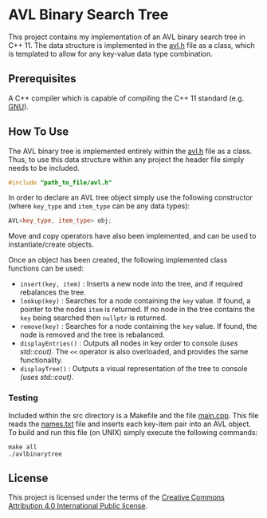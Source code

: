 # AVL Binary Search Tree

This project contains my implementation of an AVL binary search tree in C++ 11. The data structure is implemented in the [avl.h](headers/avl.h) file as a class, which is templated to allow for any key-value data type combination.

## Prerequisites

A C++ compiler which is capable of compiling the C++ 11 standard (e.g. [GNU](https://gcc.gnu.org)).

## How To Use

The AVL binary tree is implemented entirely within the [avl.h](headers/avl.h) file as a class. Thus, to use this data structure within any project the header file simply needs to be included.

```c++
#include "path_to_file/avl.h"
```

In order to declare an AVL tree object simply use the following constructor (where `key_type` and `item_type` can be any data types):

```c++
AVL<key_type, item_type> obj;
```

Move and copy operators have also been implemented, and can be used to instantiate/create objects.

Once an object has been created, the following implemented class functions can be used:

- `insert(key, item)` : Inserts a new node into the tree, and if required rebalances the tree.
- `lookup(key)` : Searches for a node containing the `key` value. If found, a pointer to the nodes `item` is returned. If no node in the tree contains the `key` being searched then `nullptr` is returned.
- `remove(key)` : Searches for a node containing the `key` value. If found, the node is removed and the tree is rebalanced.
- `displayEntries()` : Outputs all nodes in key order to console _(uses std::cout)_. The `<<` operator is also overloaded, and provides the same functionality.
- `displayTree()` : Outputs a visual representation of the tree to console _(uses std::cout)_.

### Testing

Included within the src directory is a Makefile and the file [main.cpp](src/main.cpp). This file reads the [names.txt](names.txt) file and inserts each key-item pair into an AVL object. To build and run this file (on UNIX) simply execute the following commands:

```
make all
./avlbinarytree
```

## License

This project is licensed under the terms of the [Creative Commons Attribution 4.0 International Public license](License.md).



